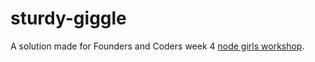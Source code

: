 # sturdy-giggle

A solution made for Founders and Coders week 4 [node girls workshop](https://github.com/node-girls/node-workshop).
